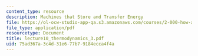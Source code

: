 ```yaml
---
content_type: resource
description: Machines that Store and Transfer Energy
file: https://ol-ocw-studio-app-qa.s3.amazonaws.com/courses/2-000-how-and-why-machines-work-spring-2002/75ad367a3c4d31e677b79184ecca4f4a_lecture10_thermodynamics_3.pdf
file_type: application/pdf
resourcetype: Document
title: lecture10_thermodynamics_3.pdf
uid: 75ad367a-3c4d-31e6-77b7-9184ecca4f4a
---
```

